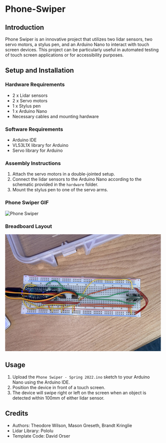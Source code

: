 # Phone-Swiper

## Introduction
Phone Swiper is an innovative project that utilizes two lidar sensors, two servo motors, a stylus pen, and an Arduino Nano to interact with touch screen devices. This project can be particularly useful in automated testing of touch screen applications or for accessibility purposes.

## Setup and Installation
### Hardware Requirements
- 2 x Lidar sensors
- 2 x Servo motors
- 1 x Stylus pen
- 1 x Arduino Nano
- Necessary cables and mounting hardware

### Software Requirements
- Arduino IDE
- VL53L1X library for Arduino
- Servo library for Arduino

### Assembly Instructions
1. Attach the servo motors in a double-jointed setup.
2. Connect the lidar sensors to the Arduino Nano according to the schematic provided in the `hardware` folder.
3. Mount the stylus pen to one of the servo arms.

### Phone Swiper GIF
![Phone Swiper](images/Phone-Swiper.gif)

### Breadboard Layout
![Breadboard Layout](images/Phone-Swiper_Breadboard.jpg)

## Usage
1. Upload the `Phone Swiper - Spring 2022.ino` sketch to your Arduino Nano using the Arduino IDE.
2. Position the device in front of a touch screen.
3. The device will swipe right or left on the screen when an object is detected within 100mm of either lidar sensor.

## Credits
- Authors: Theodore Wilson, Mason Greseth, Brandt Kringlie
- Lidar Library: Pololu
- Template Code: David Orser
